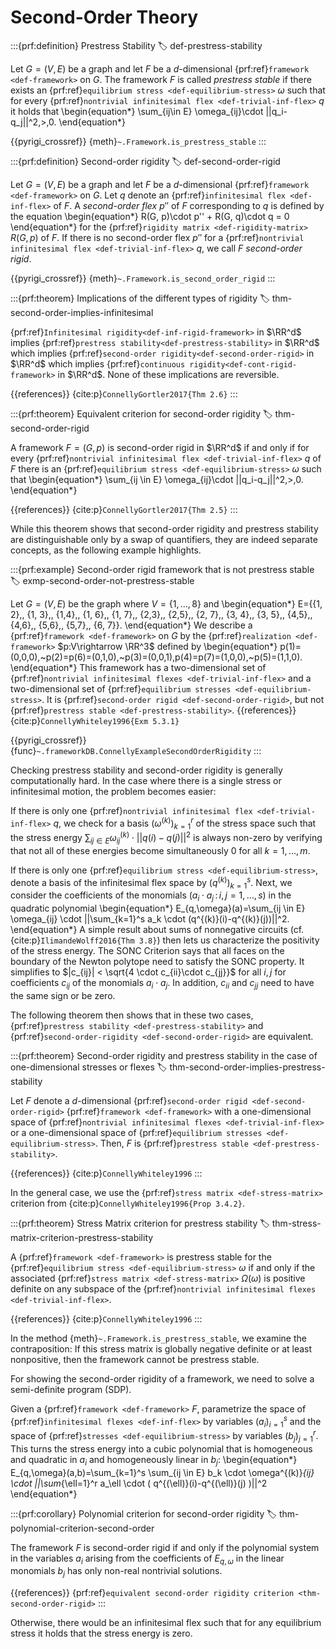 # Second-Order Theory

:::{prf:definition} Prestress Stability
:label: def-prestress-stability

Let $G=(V,E)$ be a graph and let $F$ be a 
$d$-dimensional {prf:ref}`framework <def-framework>` on $G$. The framework $F$ is called 
_prestress stable_ if there exists an {prf:ref}`equilibrium stress <def-equilibrium-stress>` 
$\omega$ such that for every {prf:ref}`nontrivial infinitesimal flex <def-trivial-inf-flex>` $q$ 
it holds that
\begin{equation*}
\sum_{ij\in E} \omega_{ij}\cdot ||q_i-q_j||^2\,>\,0.
\end{equation*} 

{{pyrigi_crossref}} {meth}`~.Framework.is_prestress_stable`
:::


:::{prf:definition} Second-order rigidity
:label: def-second-order-rigid

Let $G=(V,E)$ be a graph and let $F$ be a $d$-dimensional 
{prf:ref}`framework <def-framework>` on $G$. Let $q$ denote an 
{prf:ref}`infinitesimal flex <def-inf-flex>` of $F$. A _second-order flex_ $p''$ 
of $F$ corresponding to $q$ is defined by the equation
\begin{equation*}
R(G, p)\cdot p'' + R(G, q)\cdot q = 0
\end{equation*} 
for the {prf:ref}`rigidity matrix <def-rigidity-matrix>` $R(G, p)$ of $F$. 
If there is no second-order flex $p''$ for a 
{prf:ref}`nontrivial infinitesimal flex <def-trivial-inf-flex>` $q$, we 
call $F$ _second-order rigid_.

{{pyrigi_crossref}} {meth}`~.Framework.is_second_order_rigid`
:::

:::{prf:theorem} Implications of the different types of rigidity
:label: thm-second-order-implies-infinitesimal

{prf:ref}`Infinitesimal rigidity<def-inf-rigid-framework>` in $\RR^d$ implies 
{prf:ref}`prestress stability<def-prestress-stability>` in $\RR^d$ which implies 
{prf:ref}`second-order rigidity<def-second-order-rigid>` in $\RR^d$ which implies 
{prf:ref}`continuous rigidity<def-cont-rigid-framework>` in $\RR^d$. 
None of these implications are reversible.

{{references}} {cite:p}`ConnellyGortler2017{Thm 2.6}`
:::

:::{prf:theorem} Equivalent criterion for second-order rigidity 
:label: thm-second-order-rigid

A framework $F=(G,p)$ is second-order rigid in $\RR^d$ if and only if for every 
{prf:ref}`nontrivial infinitesimal flex <def-trivial-inf-flex>` $q$ of $F$ there
 is an {prf:ref}`equilibrium stress <def-equilibrium-stress>` $\omega$ such that 
\begin{equation*}
\sum_{ij \in E} \omega_{ij}\cdot ||q_i-q_j||^2\,>\,0.
\end{equation*} 

{{references}} {cite:p}`ConnellyGortler2017{Thm 2.5}`
:::

While this theorem shows that second-order rigidity and prestress stability are distinguishable only
by a swap of quantifiers, they are indeed separate concepts, as the following example highlights.

:::{prf:example} Second-order rigid framework that is not prestress stable
:label: exmp-second-order-not-prestress-stable

Let $G = (V, E)$ be the graph where $V = \{1, \dots, 8\}$ and
\begin{equation*}
E=\{\{1, 2\},\, \{1, 3\},\, \{1,4\},\, \{1, 6\},\, \{1, 7\},\,
\{2,3\},\, \{2,5\},\, \{2, 7\},\, \{3, 4\},\, \{3, 5\},\,
\{4,5\},\, \{4,6\},\,
\{5,6\},\, \{5,7\},\,
\{6, 7\}\}.
\end{equation*}
We describe a {prf:ref}`framework <def-framework>` on $G$ by the {prf:ref}`realization <def-framework>` $p:V\rightarrow \RR^3$ defined by
\begin{equation*}
p(1)=(0,0,0),~p(2)=p(6)=(0,1,0),~p(3)=(0,0,1),p(4)=p(7)=(1,0,0),~p(5)=(1,1,0).
\end{equation*}
This framework has a two-dimensional set of {prf:ref}`nontrivial infinitesimal flexes <def-trivial-inf-flex>`
and a two-dimensional set of {prf:ref}`equilibrium stresses <def-equilibrium-stress>`.
It is {prf:ref}`second-order rigid <def-second-order-rigid>`,
but not {prf:ref}`prestress stable <def-prestress-stability>`.
{{references}} {cite:p}`ConnellyWhiteley1996{Exm 5.3.1}`

{{pyrigi_crossref}} {func}`~.frameworkDB.ConnellyExampleSecondOrderRigidity`
:::

Checking prestress stability and second-order rigidity is generally computationally hard. In the case where
there is a single stress or infinitesimal motion, the problem becomes easier:

If there is only one {prf:ref}`nontrivial infinitesimal flex <def-trivial-inf-flex>` $q$, we check for a basis
$(\omega^{(k)})_{k=1}^r$ of the stress space such that the stress energy
$\sum_{ij \in E} \omega^{(k)}_{ij} \cdot ||q(i)-q(j)||^2$
is always non-zero by verifying that not all of these energies
become simultaneously 0 for all $k=1,\dots,m$.

If there is only one {prf:ref}`equilibrium stress <def-equilibrium-stress>`, denote a basis of the infinitesimal flex
space by $(q^{(k)})_{k=1}^s$. Next, we consider the coefficients
of the monomials $({a_i}\cdot{a_j} \,:\, i,j=1,\dots,s)$ in the quadratic polynomial
\begin{equation*}
E_{q,\omega}(a)=\sum_{ij \in E} \omega_{ij} \cdot ||\sum_{k=1}^s a_k \cdot (q^{(k)}(i)-q^{(k)}(j))||^2.
\end{equation*}
A simple result about sums of nonnegative circuits (cf. {cite:p}`IlimandeWolff2016{Thm 3.8}`)
then lets us characterize the positivity of the stress energy. 
The SONC Criterion says that all faces on the boundary of the
Newton polytope need to satisfy the SONC property. It simplifies to
$|c_{ij}| < \sqrt{4 \cdot c_{ii}\cdot  c_{jj}}$ for all $i,j$ for coefficients $c_{ij}$
of the monomials ${a_i}\cdot{a_j}$. In addition, $c_{ii}$ and $c_{jj}$ need
to have the same sign or be zero.

The following theorem then shows that in these two cases, {prf:ref}`prestress stability <def-prestress-stability>`
and {prf:ref}`second-order-rigidity <def-second-order-rigid>` are equivalent.

:::{prf:theorem} Second-order rigidity and prestress stability in the case of one-dimensional stresses or flexes
:label: thm-second-order-implies-prestress-stability

Let $F$ denote a $d$-dimensional {prf:ref}`second-order rigid <def-second-order-rigid>` 
{prf:ref}`framework <def-framework>` with a one-dimensional space of 
{prf:ref}`nontrivial infinitesimal flexes <def-trivial-inf-flex>` or a one-dimensional space 
of {prf:ref}`equilibrium stresses <def-equilibrium-stress>`. Then, $F$ is 
{prf:ref}`prestress stable <def-prestress-stability>`.

{{references}} {cite:p}`ConnellyWhiteley1996`
:::

In the general case, we use the {prf:ref}`stress matrix <def-stress-matrix>` criterion from
{cite:p}`ConnellyWhiteley1996{Prop 3.4.2}`.

:::{prf:theorem} Stress Matrix criterion for prestress stability
:label: thm-stress-matrix-criterion-prestress-stability

A {prf:ref}`framework <def-framework>` is prestress stable for the {prf:ref}`equilibrium stress <def-equilibrium-stress>`
$\omega$ if and only if the associated {prf:ref}`stress matrix <def-stress-matrix>` $\Omega(\omega)$ is positive definite on any subspace of the
{prf:ref}`nontrivial infinitesimal flexes <def-trivial-inf-flex>`.

{{references}} {cite:p}`ConnellyWhiteley1996`
:::


In the method {meth}`~.Framework.is_prestress_stable`,
we examine the contraposition: If this stress matrix is globally negative
definite or at least nonpositive, then the framework cannot be prestress stable.

For showing the second-order rigidity of a framework, we need
to solve a semi-definite program (SDP). 


Given a {prf:ref}`framework <def-framework>` $F$, parametrize the space
of {prf:ref}`infinitesimal flexes <def-inf-flex>` by variables $(a_{i})_{i=1}^s$
and the space of {prf:ref}`stresses <def-equilibrium-stress>` by variables
$(b_{j})_{j=1}^r$. This turns the stress energy into a cubic polynomial that is homogeneous
and quadratic in $a_i$ and homogeneously linear in $b_j$:
\begin{equation*}
E_{q,\omega}(a,b)=\sum_{k=1}^s \sum_{ij \in E} b_k \cdot \omega^{(k)}_{ij} \cdot ||\sum_{\ell=1}^r a_\ell \cdot ( q^{(\ell)}(i)-q^{(\ell)}(j) )||^2
\end{equation*}

:::{prf:corollary} Polynomial criterion for second-order rigidity
:label: thm-polynomial-criterion-second-order

The framework $F$ is second-order rigid if and only if the polynomial system
in the variables $a_i$ arising from the coefficients of $E_{q,\omega}$ in
the linear monomials $b_j$ has only non-real nontrivial solutions.

{{references}} {prf:ref}`equivalent second-order rigidity criterion <thm-second-order-rigid>`
:::

Otherwise, there would be an infinitesimal
flex such that for any equilibrium stress it holds that the stress energy
is zero. 